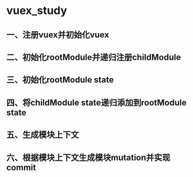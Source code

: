 # vuex_study

## 一、注册vuex并初始化vuex

## 二、初始化rootModule并递归注册childModule

## 三、初始化rootModule state

## 四、将childModule state递归添加到rootModule state

## 五、生成模块上下文

## 六、根据模块上下文生成模块mutation并实现commit